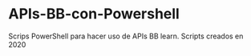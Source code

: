 # APIs-BB-con-Powershell
Scrips PowerShell para hacer uso de APIs BB learn.
Scripts creados en 2020
